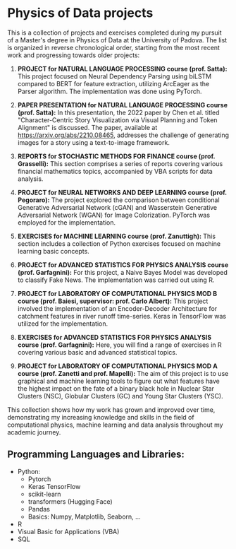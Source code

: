 # Physics of Data projects

This is a collection of projects and exercises completed during my pursuit of a Master's degree in Physics of Data at the University of Padova. The list is organized in reverse chronological order, starting from the most recent work and progressing towards older projects:

1. **PROJECT for NATURAL LANGUAGE PROCESSING course (prof. Satta):** This project focused on Neural Dependency Parsing using biLSTM compared to BERT for feature extraction, utilizing ArcEager as the Parser algorithm. The implementation was done using PyTorch.
2. **PAPER PRESENTATION for NATURAL LANGUAGE PROCESSING course (prof. Satta):** In this presentation, the 2022 paper by Chen et al. titled "Character-Centric Story Visualization via Visual Planning and Token Alignment" is discussed. The paper, available at https://arxiv.org/abs/2210.08465, addresses the challenge of generating images for a story using a text-to-image framework.

3. **REPORTS for STOCHASTIC METHODS FOR FINANCE course (prof. Grasselli):** This section comprises a series of reports covering various financial mathematics topics, accompanied by VBA scripts for data analysis.

4. **PROJECT for NEURAL NETWORKS AND DEEP LEARNING course (prof. Pegoraro):** The project explored the comparison between conditional Generative Adversarial Network (cGAN) and Wasserstein Generative Adversarial Network (WGAN) for Image Colorization. PyTorch was employed for the implementation.

5. **EXERCISES for MACHINE LEARNING course (prof. Zanuttigh):** This section includes a collection of Python exercises focused on machine learning basic concepts.

6. **PROJECT for ADVANCED STATISTICS FOR PHYSICS ANALYSIS course (prof. Garfagnini):** For this project, a Naive Bayes Model was developed to classify Fake News. The implementation was carried out using R.

7. **PROJECT for LABORATORY OF COMPUTATIONAL PHYSICS MOD B course (prof. Baiesi, supervisor: prof. Carlo Albert):** This project involved the implementation of an Encoder-Decoder Architecture for catchment features in river runoff time-series. Keras in TensorFlow was utilized for the implementation.

8. **EXERCISES for ADVANCED STATISTICS FOR PHYSICS ANALYSIS course (prof. Garfagnini):** Here, you will find a range of exercises in R covering various basic and advanced statistical topics.

9. **PROJECT for LABORATORY OF COMPUTATIONAL PHYSICS MOD A course (prof. Zanetti and prof. Mapelli):** The aim of this project is to use graphical and machine learning tools to figure out what features have the highest impact on the fate of a binary black hole in Nuclear Star Clusters (NSC), Globular Clusters (GC) and Young Star Clusters (YSC).

This collection shows how my work has grown and improved over time, demonstrating my increasing knowledge and skills in the field of computational physics, machine learning and data analysis throughout my academic journey.

## Programming Languages and Libraries:
- Python:
  - Pytorch
  - Keras TensorFlow
  - scikit-learn
  - transformers (Hugging Face)
  - Pandas
  - Basics: Numpy, Matplotlib, Seaborn, ...
- R
- Visual Basic for Applications (VBA)
- SQL
